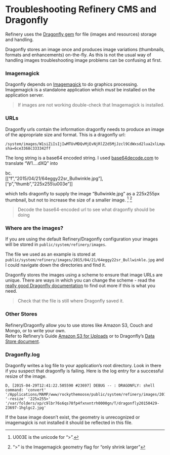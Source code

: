 Troubleshooting Refinery CMS and Dragonfly
==========================================

Refinery uses the [Dragonfly
gem](https://github.com/markevans/dragonfly) for file (images and
resources) storage and handling.

Dragonfly stores an image once and produces image variations
(thumbnails, formats and enhancements) on-the-fly. As this is not the
usual way of handling images troubleshooting image problems can be
confusing at first.

### Imagemagick

Dragonfly depends on [Imagemagick](http://www.imagemagick.org/) to do
graphics processing. Imagemagick is a standalone application which
*must* be installed on the application server.

> If images are not working double-check that Imagemagick is installed.

### URLs

Dragonfly urls contain the information dragonfly needs to produce an
image of the appropriate size and format. This is a dragonfly url:

    /system/images/W1siZiIsIjIwMTUvMDQvMjEvNjRlZ2d5MjJzcl9CdWxsd2lua2xlLmpwZyJdLFsicCIsInRodW1iIiwiMjI1eDI1NVx1MDAzZSJdXQ/Bullwinkle.jpg?sha=6ce3368c333342ff

The long string is a base64 encoded string. I used
[base64decode.com](https://www.base64decode.org/) to translate “W1….dXQ”
into

bc.\
\[\[“f”,“2015/04/21/64eggy22sr\_Bullwinkle.jpg”\],\[“p”,“thumb”,“225x255\\u003e”\]\]

which tells dragonfly to supply the image “Bullwinkle.jpg” as a
225x255px thumbnail, but not to increase the size of a smaller image.
[^1] [^2]

> Decode the base64-encoded url to see what dragonfly should be doing

### Where are the images?

If you are using the default Refinery/Dragonfly configuration your
images will be stored in `public/system/refinery/images`.

The file we used as an example is stored at\
`public/system/refinery/images/2015/04/21/64eggy22sr_Bullwinkle.jpg` and
I could navigate down the directories and find it.

Dragonfly stores the images using a scheme to ensure that image URLs are
unique. There are ways in which you can change the scheme - read the
[really good Dragonfly
documentation](http://markevans.github.io/dragonfly/) to find out more
if this is what you need.

> Check that the file is still where Dragonfly saved it.

### Other Stores

Refinery/Dragonfly allow you to use stores like Amazon S3, Couch and
Mongo, or to write your own.\
Refer to Refinery’s Guide [Amazon S3 for
Uploads](http://refinerycms.com/guides/amazon-s3-for-uploads) or to
Dragonfly’s [Data Store
document](http://markevans.github.io/dragonfly/data-stores/).

### Dragonfly.log

Dragonfly writes a log file to your application’s root directory. Look
in there if you suspect that dragonfly is failing. Here is the log entry
for a successful resize of the image.

    D, [2015-04-29T12:41:22.505590 #23697] DEBUG -- : DRAGONFLY: shell command: 'convert' '/Applications/MAMP/www/rockythemoose/public/system/refinery/images/2015/04/21/64eggy22sr_Bullwinkle.jpg' '-resize' '225x255>' '/var/folders/xp/c9lbr76s6qs78fp4fxnxntrh0000gn/T/dragonfly20150429-23697-1hglgc2.jpg'

If the base image doesn’t exist, the geometry is unrecognized or
imagemagick is not installed it should be reflected in this file.

[^1]: U003E is the unicode for “&gt;”.

[^2]: “&gt;” is the Imagemagick geometry flag for “only shrink larger”
